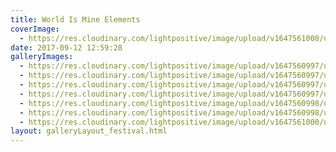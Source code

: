 ```yaml
---
title: World Is Mine Elements
coverImage:
  - https://res.cloudinary.com/lightpositive/image/upload/v1647561000/uploads/World%20Is%20Mine%20Elements/wim.jpg
date: 2017-09-12 12:59:28
galleryImages: 
  - https://res.cloudinary.com/lightpositive/image/upload/v1647560997/uploads/World%20Is%20Mine%20Elements/wim3.jpg
  - https://res.cloudinary.com/lightpositive/image/upload/v1647560997/uploads/World%20Is%20Mine%20Elements/wim4.jpg
  - https://res.cloudinary.com/lightpositive/image/upload/v1647560997/uploads/World%20Is%20Mine%20Elements/wim2.jpg
  - https://res.cloudinary.com/lightpositive/image/upload/v1647560997/uploads/World%20Is%20Mine%20Elements/wim1.jpg
  - https://res.cloudinary.com/lightpositive/image/upload/v1647560998/uploads/World%20Is%20Mine%20Elements/wim5.jpg
  - https://res.cloudinary.com/lightpositive/image/upload/v1647560998/uploads/World%20Is%20Mine%20Elements/wim6.jpg
  - https://res.cloudinary.com/lightpositive/image/upload/v1647561000/uploads/World%20Is%20Mine%20Elements/wim.jpg
layout: galleryLayout_festival.html
---
```

